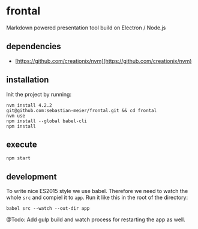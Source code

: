 # frontal  

Markdown powered presentation tool build on Electron / Node.js  

## dependencies  

- [https://github.com/creationix/nvm](https://github.com/creationix/nvm)  

## installation 
Init the project by running:  

    nvm install 4.2.2  
    git@github.com:sebastian-meier/frontal.git && cd frontal
    nvm use
    npm install --global babel-cli
    npm install

## execute

    npm start

## development  

To write nice ES2015 style we use babel. Therefore we need to watch the whole `src` and compiel it to `app`. Run it like this in the root of the directory:  

    babel src --watch --out-dir app

@Todo: Add gulp build and watch process for restarting the app as well.